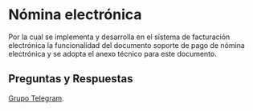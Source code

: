 # Nómina electrónica

Por la cual se implementa y desarrolla en el sistema de facturación electrónica la funcionalidad del documento soporte de pago de nómina electrónica y se adopta el anexo técnico para este documento.

## Preguntas y Respuestas

[Grupo Telegram](https://t.me/+Kz74LIqB6wYyMzYx).


